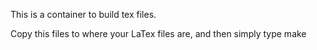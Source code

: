 This is a container to build tex files.

Copy this files to where your LaTex files are, and then simply type make


